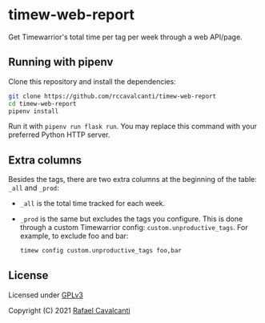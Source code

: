 # timew-web-report

Get Timewarrior's total time per tag per week through a web API/page.

## Running with pipenv

Clone this repository and install the dependencies:

```sh
git clone https://github.com/rccavalcanti/timew-web-report
cd timew-web-report
pipenv install
```

Run it with `pipenv run flask run`. You may replace this command with your preferred Python HTTP server.

## Extra columns

Besides the tags, there are two extra columns at the beginning of the table: `_all` and `_prod`:

- `_all` is the total time tracked for each week.
- `_prod` is the same but excludes the tags you configure. This is done through a custom Timewarrior config: `custom.unproductive_tags`. For example, to exclude foo and bar:

  ```sh
  timew config custom.unproductive_tags foo,bar
  ```

## License

Licensed under [GPLv3](LICENSE)

Copyright (C) 2021 [Rafael Cavalcanti](https://rafaelc.org/)
